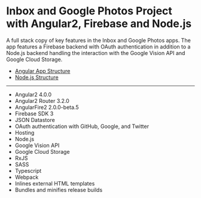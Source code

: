# Inbox and Google Photos Project with Angular2, Firebase and Node.js

A full stack copy of key features in the Inbox and Google Photos apps. The app features a Firebase backend with OAuth authentication in addition to a Node.js backend handling the interaction with the Google Vision API and Google Cloud Storage.

* [Angular App Structure](https://github.com/mikkeld/Inbox/tree/master/inbox/src)
* [Node.js Structure](https://github.com/mikkeld/Inbox/tree/master/nodejs)

- - - -

* Angular2 4.0.0
* Angular2 Router 3.2.0
* AngularFire2 2.0.0-beta.5
* Firebase SDK 3
* JSON Datastore
* OAuth authentication with GitHub, Google, and Twitter
* Hosting
* Node.js
* Google Vision API
* Google Cloud Storage
* RxJS
* SASS
* Typescript
* Webpack
* Inlines external HTML templates
* Bundles and minifies release builds
